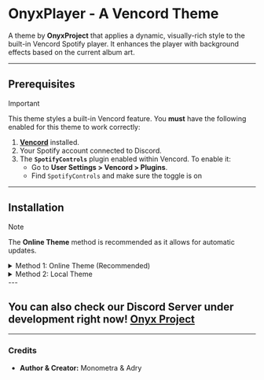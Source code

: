 # OnyxPlayer - A Vencord Theme

A theme by **OnyxProject** that applies a dynamic, visually-rich style to the built-in Vencord Spotify player. It enhances the player with background effects based on the current album art.

---

## Prerequisites

> [!IMPORTANT]
> This theme styles a built-in Vencord feature. You **must** have the following enabled for this theme to work correctly:

1.  **[Vencord](https://vencord.dev/)** installed.
2.  Your Spotify account connected to Discord.
3.  The **`SpotifyControls`** plugin enabled within Vencord. To enable it:
    -   Go to **User Settings > Vencord > Plugins**.
    -   Find `SpotifyControls` and make sure the toggle is on

---

## Installation

> [!note]
> The **Online Theme** method is recommended as it allows for automatic updates.

<details>
<summary>Method 1: Online Theme (Recommended)</summary>

1.  Copy this line of code:
   
    ```ruby
    @import url(`https://raw.githubusercontent.com/Monometra/OnyxPlayer/main/OnyxPlayer.theme.css`)
    ```
    
3.  In Discord, go to **User Settings > Vencord > Themes**.
4.  Under the "Online Themes" section, paste the Line of Code into the input box and press Enter.

</details>

<details>
<summary>Method 2: Local Theme</summary>

1.  Download the `OnyxPlayer.theme.css` file from this repository.
2.  In Discord, go to **User Settings > Vencord > Themes**.
3.  Click the **"Open Themes Folder"** button.
4.  Move the downloaded file into this folder.
</details>
---

## You can also check our Discord Server under development right now! [Onyx Project](https://discord.gg/TaCEYNvb)

---

### Credits

-   **Author & Creator:** Monometra & Adry
